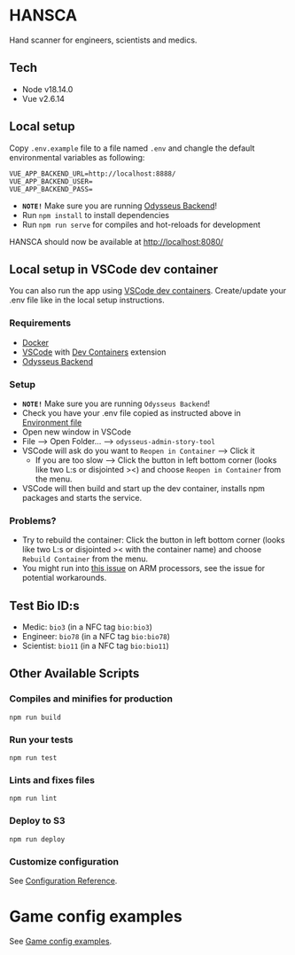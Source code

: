 # HANSCA

Hand scanner for engineers, scientists and medics.

## Tech

* Node v18.14.0
* Vue v2.6.14

## Local setup

Copy `.env.example` file to a file named `.env` and changle the default environmental variables as following:

```
VUE_APP_BACKEND_URL=http://localhost:8888/
VUE_APP_BACKEND_USER=
VUE_APP_BACKEND_PASS=
```

* **`NOTE!`** Make sure you are running [Odysseus Backend](https://github.com/OdysseusLarp/odysseus-backend)!
* Run `npm install` to install dependencies
* Run `npm run serve` for compiles and hot-reloads for development

HANSCA should now be available at [http://localhost:8080/](http://localhost:8080/)

## Local setup in VSCode dev container

You can also run the app using [VSCode dev containers](https://code.visualstudio.com/docs/devcontainers/containers). Create/update your .env file like in the local setup instructions.

### Requirements

- [Docker](https://www.docker.com/)
- [VSCode](https://code.visualstudio.com/) with [Dev Containers](https://code.visualstudio.com/docs/devcontainers/tutorial#_install-the-extension) extension
- [Odysseus Backend](https://github.com/OdysseusLarp/odysseus-backend)

### Setup

* **`NOTE!`** Make sure you are running `Odysseus Backend`!
* Check you have your .env file copied as instructed above in [Environment file](#environment-file)
* Open new window in VSCode
* File --> Open Folder... --> `odysseus-admin-story-tool`
* VSCode will ask do you want to `Reopen in Container` --> Click it
    * If you are too slow --> Click the button in left bottom corner (looks like two L:s or disjointed ><) and choose `Reopen in Container` from the menu.
* VSCode will then build and start up the dev container, installs npm packages and starts the service.

### Problems?

* Try to rebuild the container: Click the button in left bottom corner (looks like two L:s or disjointed >< with the container name) and choose `Rebuild Container` from the menu.
* You might run into [this issue](https://github.com/microsoft/vscode-remote-release/issues/7305) on ARM processors, see the issue for potential workarounds.

## Test Bio ID:s

* Medic: `bio3` (in a NFC tag `bio:bio3`)
* Engineer: `bio78` (in a NFC tag `bio:bio78`)
* Scientist: `bio11` (in a NFC tag `bio:bio11`)

## Other Available Scripts

### Compiles and minifies for production
```
npm run build
```

### Run your tests
```
npm run test
```

### Lints and fixes files
```
npm run lint
```

### Deploy to S3
```
npm run deploy
```

### Customize configuration
See [Configuration Reference](https://cli.vuejs.org/config/).

# Game config examples
See [Game config examples](docs/example_game_configs.md).